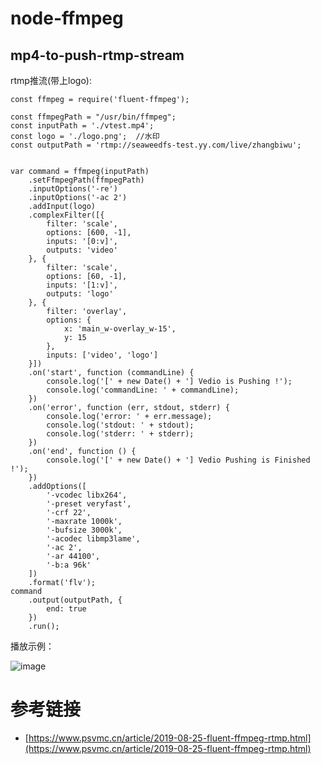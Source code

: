 
# node-ffmpeg


## mp4-to-push-rtmp-stream

rtmp推流(带上logo):

```
const ffmpeg = require('fluent-ffmpeg');

const ffmpegPath = "/usr/bin/ffmpeg";
const inputPath = './vtest.mp4';
const logo = './logo.png';  //水印
const outputPath = 'rtmp://seaweedfs-test.yy.com/live/zhangbiwu';


var command = ffmpeg(inputPath)
    .setFfmpegPath(ffmpegPath)
    .inputOptions('-re')
    .inputOptions('-ac 2')
    .addInput(logo)
    .complexFilter([{
        filter: 'scale',
        options: [600, -1],
        inputs: '[0:v]',
        outputs: 'video'
    }, {
        filter: 'scale',
        options: [60, -1],
        inputs: '[1:v]',
        outputs: 'logo'
    }, {
        filter: 'overlay',
        options: {
            x: 'main_w-overlay_w-15',
            y: 15
        },
        inputs: ['video', 'logo']
    }])
    .on('start', function (commandLine) {
        console.log('[' + new Date() + '] Vedio is Pushing !');
        console.log('commandLine: ' + commandLine);
    })
    .on('error', function (err, stdout, stderr) {
        console.log('error: ' + err.message);
        console.log('stdout: ' + stdout);
        console.log('stderr: ' + stderr);
    })
    .on('end', function () {
        console.log('[' + new Date() + '] Vedio Pushing is Finished !');
    })
    .addOptions([
        '-vcodec libx264',
        '-preset veryfast',
        '-crf 22',
        '-maxrate 1000k',
        '-bufsize 3000k',
        '-acodec libmp3lame',
        '-ac 2',
        '-ar 44100',
        '-b:a 96k'
    ])
    .format('flv');
command
    .output(outputPath, {
        end: true
    })
    .run();
```

播放示例：

![image](https://user-images.githubusercontent.com/17688273/148151872-db6b0adc-081e-4fb3-a93d-438c8e0cf21e.png)

# 参考链接

- [https://www.psvmc.cn/article/2019-08-25-fluent-ffmpeg-rtmp.html](https://www.psvmc.cn/article/2019-08-25-fluent-ffmpeg-rtmp.html)
